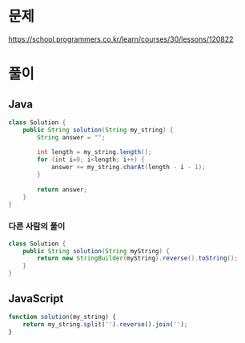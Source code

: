 # 문제
https://school.programmers.co.kr/learn/courses/30/lessons/120822

# 풀이
## Java
```java
class Solution {
    public String solution(String my_string) {
        String answer = "";
        
        int length = my_string.length();
        for (int i=0; i<length; i++) {
            answer += my_string.charAt(length - i - 1);
        }
        
        return answer;
    }
}
```

### 다른 사람의 풀이
```java
class Solution {
    public String solution(String myString) {
        return new StringBuilder(myString).reverse().toString();
    }
}
```

## JavaScript
```javascript
function solution(my_string) {
    return my_string.split('').reverse().join('');
}
```
